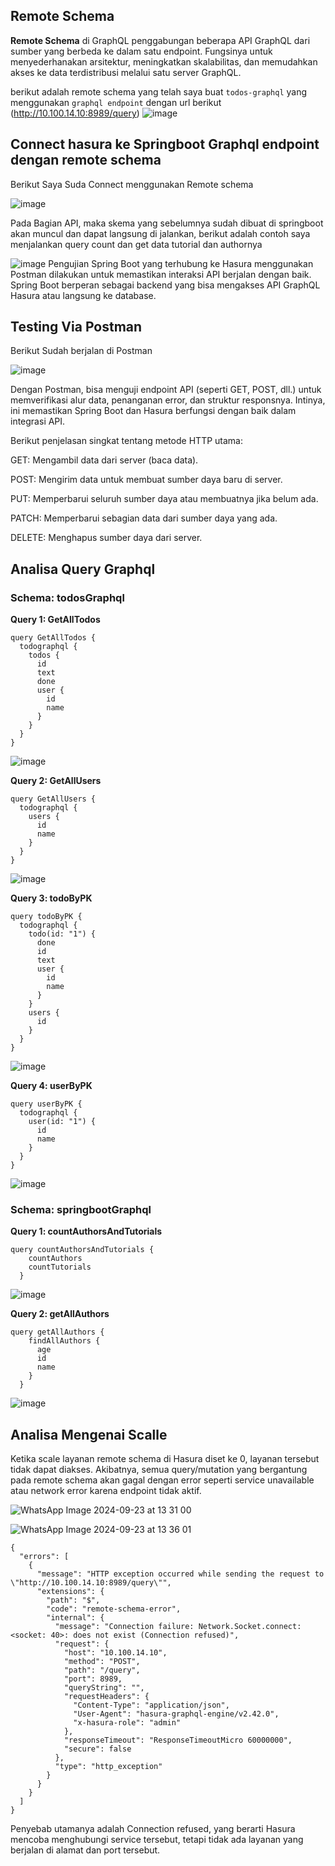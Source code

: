 ## Remote Schema

**Remote Schema** di GraphQL penggabungan beberapa API GraphQL dari sumber yang berbeda ke dalam satu endpoint. Fungsinya untuk menyederhanakan arsitektur, meningkatkan skalabilitas, dan memudahkan akses ke data terdistribusi melalui satu server GraphQL.

berikut adalah remote schema yang telah saya buat `todos-graphql` yang menggunakan `graphql endpoint` dengan url berikut (http://10.100.14.10:8989/query)
![image](https://github.com/user-attachments/assets/ebb765e2-cee9-4fef-98ef-b8a07f7b4e9a)

## Connect hasura ke Springboot Graphql endpoint dengan remote schema
Berikut Saya Suda Connect menggunakan Remote schema

![image](https://github.com/user-attachments/assets/0a8cbac7-75c3-4701-b0df-a1f37cf7908e)

Pada Bagian API, maka skema yang sebelumnya sudah dibuat di springboot akan muncul dan dapat langsung di jalankan, berikut adalah contoh saya menjalankan query count dan get data tutorial dan authornya

![image](https://github.com/user-attachments/assets/dd77abbf-e544-4994-88f5-14c4d9690bc5)
Pengujian Spring Boot yang terhubung ke Hasura menggunakan Postman dilakukan untuk memastikan interaksi API berjalan dengan baik. Spring Boot berperan sebagai backend yang bisa mengakses API GraphQL Hasura atau langsung ke database.


## Testing Via Postman
Berikut Sudah berjalan di Postman

![image](https://github.com/user-attachments/assets/c47048b9-3bc0-43df-8d4c-3bd7c9d97f2f)

Dengan Postman, bisa menguji endpoint API (seperti GET, POST, dll.) untuk memverifikasi alur data, penanganan error, dan struktur responsnya. Intinya, ini memastikan Spring Boot dan Hasura berfungsi dengan baik dalam integrasi API.

Berikut penjelasan singkat tentang metode HTTP utama:

GET: Mengambil data dari server (baca data).

POST: Mengirim data untuk membuat sumber daya baru di server.

PUT: Memperbarui seluruh sumber daya atau membuatnya jika belum ada.

PATCH: Memperbarui sebagian data dari sumber daya yang ada.

DELETE: Menghapus sumber daya dari server. 

## Analisa Query Graphql
### Schema: todosGraphql
**Query 1: GetAllTodos**
```
query GetAllTodos {
  todographql {
    todos {
      id
      text
      done
      user {
        id
        name
      }
    }
  }
}

```
![image](https://github.com/user-attachments/assets/448020b1-1b8e-48f1-8d58-bba2d5d94a4a)

**Query 2: GetAllUsers**
```
query GetAllUsers {
  todographql {
    users {
      id
      name
    }
  }
}

```
![image](https://github.com/user-attachments/assets/1246efbf-65aa-4a20-a014-6cbc3ffbf5df)


**Query 3: todoByPK**
```
query todoByPK {
  todographql {
    todo(id: "1") {
      done
      id
      text
      user {
        id
        name
      }
    }
    users {
      id
    }
  }
}
```
![image](https://github.com/user-attachments/assets/0ad7c715-d49d-4666-af9a-9c29cf4c94a1)

**Query 4: userByPK**
```
query userByPK {
  todographql {
    user(id: "1") {
      id
      name
    }
  }
}
```
![image](https://github.com/user-attachments/assets/5b45f98e-72f8-4b4a-9518-d1d6a0fc068c)

### Schema: springbootGraphql

**Query 1: countAuthorsAndTutorials**
```
query countAuthorsAndTutorials {
    countAuthors
    countTutorials
  }
```
![image](https://github.com/user-attachments/assets/1410d1d6-22c0-4d46-a81e-b378cd46c859)

**Query 2: getAllAuthors**

```
query getAllAuthors {
    findAllAuthors {
      age
      id
      name
    }
  }

```

![image](https://github.com/user-attachments/assets/5eae98fb-2b17-4645-86d6-cd81e75e33b5)


## Analisa Mengenai Scalle
Ketika scale layanan remote schema di Hasura diset ke 0, layanan tersebut tidak dapat diakses. Akibatnya, semua query/mutation yang bergantung pada remote schema akan gagal dengan error seperti service unavailable atau network error karena endpoint tidak aktif.

![WhatsApp Image 2024-09-23 at 13 31 00](https://github.com/user-attachments/assets/57b061e0-d2bc-4433-9dc9-484ff4f3d342)

![WhatsApp Image 2024-09-23 at 13 36 01](https://github.com/user-attachments/assets/529b5e4c-7b4a-42a8-a784-880de9f67522)

```
{
  "errors": [
    {
      "message": "HTTP exception occurred while sending the request to \"http://10.100.14.10:8989/query\"",
      "extensions": {
        "path": "$",
        "code": "remote-schema-error",
        "internal": {
          "message": "Connection failure: Network.Socket.connect: <socket: 40>: does not exist (Connection refused)",
          "request": {
            "host": "10.100.14.10",
            "method": "POST",
            "path": "/query",
            "port": 8989,
            "queryString": "",
            "requestHeaders": {
              "Content-Type": "application/json",
              "User-Agent": "hasura-graphql-engine/v2.42.0",
              "x-hasura-role": "admin"
            },
            "responseTimeout": "ResponseTimeoutMicro 60000000",
            "secure": false
          },
          "type": "http_exception"
        }
      }
    }
  ]
}
```
 Penyebab utamanya adalah Connection refused, yang berarti Hasura mencoba menghubungi service tersebut, tetapi tidak ada layanan yang berjalan di alamat dan port tersebut. 
 
